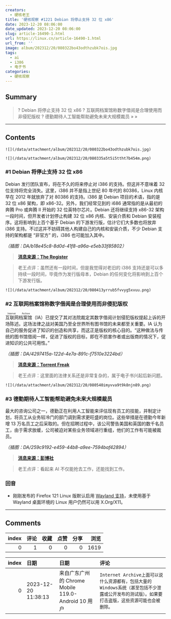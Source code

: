 ```yaml
---
creators:
  - 硬核老王
title: '硬核观察 #1221 Debian 将停止支持 32 位 x86'
date: 2023-12-20 08:06:00
date_updated: 2023-12-20 08:06:00
slug: article-16490-1.html
url: https://linux.cn/article-16490-1.html
url_from: ''
image: album/202312/20/080322bo43odthzubk7ois.jpg
tags:
  - ai
  - i386
  - 电子书
categories:
  - 硬核观察
---
```


## Summary

> ? Debian 将停止支持 32 位 x86
> ? 互联网档案馆称数字借阅是合理使用而非侵犯版权
> ? 德勤期待人工智能帮助避免未来大规模裁员
> » 
> »

***

<!-- more -->

## Contents

`![](/data/attachment/album/202312/20/080322bo43odthzubk7ois.jpg)`

`![](/data/attachment/album/202312/20/080335a5t5i5ttht7b454m.png)`

### #1 Debian 将停止支持 32 位 x86

Debian 发行团队宣布，将在不久的将来停止对 i386 的支持。但这并不意味着 32 位支持将完全消失。这里，i386 并不是指上世纪 80 年代的 80386，Linux 内核早在 2012 年就放弃了对 80386 的支持。i386 是 Debian 项目的术语，指的是 32 位 x86 架构，即 x86-32。另外，我们经常见到的 i686 通常指的是从最初的奔腾 Pro 或奔腾 II 开始的 32 位英特尔芯片。Debian 还将继续支持 x86-32 架构一段时间，但开发者计划停止构建 32 位 x86 内核、安装介质和 Debian 安装程序。这将影响到上百个基于 Debian 的下游发行版，估计它们大多数也将放弃 i386 支持。不过这并不妨碍其他人构建自己的内核和安装介质，不少 Debian 支持的架构都是 “非官方” 的，i386 也可能加入其中。

*（插图：DA/b18e45c8-8d0d-41f8-a96a-e5eb33f85802）*

> 
> **[消息来源：The Register](https://www.theregister.com/2023/12/19/debian_to_drop_x86_32/)**
> 
> 
> 

> 
> 老王点评：虽然还有一段时间，但是我觉得对老旧的 i386 支持还是可以多持续一段时间，毕竟作为发行版母本，Debian 的任何变化将影响到上百个下游发行版。
> 
> 
> 

`![](/data/attachment/album/202312/20/080413yrrub5fvvyg5xvuu.png)`

### #2 互联网档案馆称数字借阅是合理使用而非侵犯版权

<ruby> 互联网档案馆 <rt>  Internet Archive </rt></ruby>（IA）已提交了其对法院裁定其数字借阅计划侵犯版权提起上诉的开场陈述。这场法律之战对美国乃至全世界所有图书馆的未来都至关重要。IA 认为自己的服务促进了知识的创造和共享，而这正是版权的核心目的。“这种做法与传统的图书馆借阅一样，促进了版权的目标，即在不损害作者或出版商的情况下，促进知识的公共可用性。”

*（插图：DA/4297415a-122d-4e7a-891c-f7510e3224bd）*

> 
> **[消息来源：Torrent Freak](https://torrentfreak.com/internet-archive-digital-lending-is-fair-use-not-copyright-infringement-231218/)**
> 
> 
> 

> 
> 老王点评：这里面的法律关系还是非常复杂的，属于电子书兴起后新问题。
> 
> 
> 

`![](/data/attachment/album/202312/20/080540imyvva9t9k8njn89.png)`

### #3 德勤期待人工智能帮助避免未来大规模裁员

最大的咨询公司之一，德勤正在利用人工智能来评估现有员工的技能，并制定计划，将员工从业务较冷门的部门调到需求更旺盛的岗位。这些举措是在德勤今年新增 13 万名员工之后采取的。但在招聘过程中，该公司警告美国和英国的数千名员工，由于需求放缓，公司被迫对某些业务领域进行重组，他们的工作有可能被裁员。

*（插图：DA/259c9192-e459-44b8-a9ee-7594baf42894）*

> 
> **[消息来源：彭博社](https://www.bloomberg.com/news/articles/2023-12-17/ai-could-be-helping-deloitte-avoid-mass-layoffs-in-the-future)**
> 
> 
> 

> 
> 老王点评：看起来 AI 不仅能抢去工作，还能找到工作。
> 
> 
> 

### 回音

* 刚刚发布的 Firefox 121 Linux 版默认启用 [Wayland 支持](https://www.phoronix.com/news/Firefox-121-Available)，未使用基于 Wayland 桌面环境的 Linux 用户仍然可以用 X.Org/X11。

***

## Comments


|   index |   评论 |   收藏 |   点赞 |   分享 |   浏览 |
|--------:|-------:|-------:|-------:|-------:|-------:|
|       0 |      1 |      0 |      0 |      0 |   1619 |

|   index | 日期                | 日期                                               | 评论                                                                                                                                            |
|--------:|:--------------------|:---------------------------------------------------|:------------------------------------------------------------------------------------------------------------------------------------------------|
|       0 | 2023-12-20 11:38:13 | 来自广东广州的 Chrome Mobile 119.0-Android 10 用户 | `Internet Archive上面可以说什么资源都有，包括大量的Windows系统（甚至包括不少泄露或公开发布的测试版）。如果要打击盗版，这些资源可能也会被删除。` |
